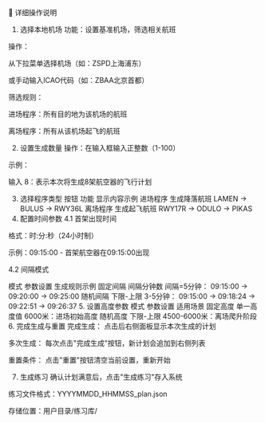 📝 详细操作说明
1. 选择本地机场
功能：设置基准机场，筛选相关航班

操作：

从下拉菜单选择机场（如：ZSPD上海浦东）

或手动输入ICAO代码（如：ZBAA北京首都）

筛选规则：

进场程序：所有目的地为该机场的航班

离场程序：所有从该机场起飞的航班

2. 设置生成数量
操作：在输入框输入正整数（1-100）

示例：

输入 8：表示本次将生成8架航空器的飞行计划

3. 选择程序类型
按钮	功能	显示内容示例
进场程序	生成降落航班	LAMEN → BULUS → RWY36L
离场程序	生成起飞航班	RWY17R → ODULO → PIKAS
4. 配置时间参数
4.1 首架出现时间

格式：时:分:秒（24小时制）

示例：09:15:00 - 首架航空器在09:15:00出现

4.2 间隔模式

模式	参数设置	生成规则示例
固定间隔	间隔分钟数	间隔=5分钟：
09:15:00 → 09:20:00 → 09:25:00
随机间隔	下限-上限	3-5分钟：
09:15:00 → 09:18:24 → 09:22:51 → 09:26:37
5. 设置高度参数
模式	参数设置	适用场景
固定高度	单一高度值	6000米：进场初始高度
随机高度	下限-上限	4500-6000米：离场爬升阶段
6. 完成生成与重置
完成生成：
点击后右侧面板显示本次生成的计划

多次生成：
每次点击"完成生成"按钮，新计划会追加到右侧列表

重置条件：
点击"重置"按钮清空当前设置，重新开始

7. 生成练习
确认计划满意后，点击"生成练习"存入系统

练习文件格式：YYYYMMDD_HHMMSS_plan.json

存储位置：用户目录/练习库/
